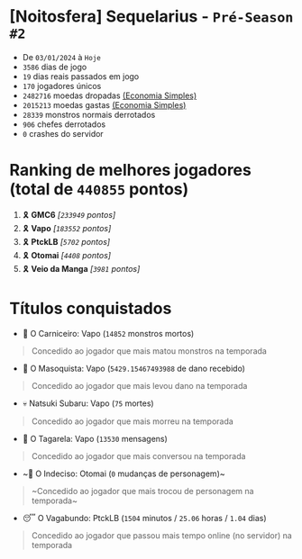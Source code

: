 # [Noitosfera] Sequelarius - `Pré-Season #2`
- De `03/01/2024` à `Hoje`
- `3586` dias de jogo
- `19` dias reais passados em jogo
- `170` jogadores únicos
- `2482716` moedas dropadas [(Economia Simples)](https://github.com/otomay/Economia-Simples)
- `2015213` moedas gastas [(Economia Simples)](https://github.com/otomay/Economia-Simples)
- `28339` monstros normais derrotados
- `906` chefes derrotados
- `0` crashes do servidor

# Ranking de melhores jogadores (total de `440855` pontos)
1. 🎗️ **GMC6** *[`233949` pontos]*
2. 🎗️ **Vapo** *[`183552` pontos]*
3. 🎗️ **PtckLB** *[`5702` pontos]*
4. 🎗️ **Otomai** *[`4408` pontos]*
5. 🎗️ **Veio da Manga** *[`3981` pontos]*

# Títulos conquistados
- 👹 O Carniceiro: Vapo (`14852` monstros mortos)
> Concedido ao jogador que mais matou monstros na temporada
- 🥵 O Masoquista: Vapo (`5429.15467493988` de dano recebido)
> Concedido ao jogador que mais levou dano na temporada
- 💀 Natsuki Subaru: Vapo (`75` mortes)
> Concedido ao jogador que mais morreu na temporada
- 🦜 O Tagarela: Vapo (`13530` mensagens)
> Concedido ao jogador que mais conversou na temporada
- ~🤔 O Indeciso: Otomai (`0` mudanças de personagem)~
> ~Concedido ao jogador que mais trocou de personagem na temporada~
- 😴 O Vagabundo: PtckLB (`1504` minutos / `25.06` horas / `1.04` dias)
> Concedido ao jogador que passou mais tempo online (no servidor) na temporada
